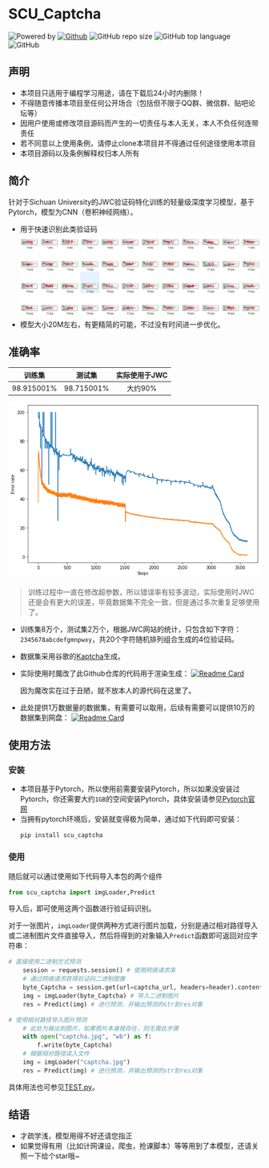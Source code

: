 # SCU_Captcha
![Powered by](https://img.shields.io/badge/Based_on-Pytorch-blue?logo=pytorch)
[![Github](https://img.shields.io/badge/Github_repo-scu_captcha-green?logo=github)](https://github.com/SunnyHaze/SCU-Captcha)
![GitHub repo size](https://img.shields.io/github/repo-size/SunnyHaze/SCU-Captcha?logo=hack%20the%20box)
![GitHub top language](https://img.shields.io/github/languages/top/Sunnyhaze/scu-captcha?color=green&logo=python)
![GitHub](https://img.shields.io/github/license/Sunnyhaze/scu-captcha?logo=license)
## 声明
- 本项目只适用于编程学习用途，请在下载后24小时内删除！
- 不得随意传播本项目至任何公开场合（包括但不限于QQ群、微信群、贴吧论坛等）
- 因用户使用或修改项目源码而产生的一切责任与本人无关，本人不负任何连带责任
- 若不同意以上使用条例，请停止clone本项目并不得通过任何途径使用本项目
- 本项目源码以及条例解释权归本人所有
## 简介
针对于Sichuan University的JWC验证码特化训练的轻量级深度学习模型，基于Pytorch，模型为CNN（卷积神经网络）。
+ 用于快速识别此类验证码
  ![](images/Captcha_example.png)
+ 模型大小20M左右，有更精简的可能，不过没有时间进一步优化。
## 准确率
|训练集|测试集|实际使用于JWC|
|:-:|:-:|:-:|
|98.915001%|98.715001%|大约90%|
![](images/最终结果.png)
> 训练过程中一直在修改超参数，所以错误率有较多波动，实际使用时JWC还是会有更大的误差，毕竟数据集不完全一致，但是通过多次重复足够使用了。
+ 训练集8万个，测试集2万个，根据JWC网站的统计，只包含如下字符：`2345678abcdefgmnpwxy`，共20个字符随机排列组合生成的4位验证码。
+ 数据集采用谷歌的[Kaptcha](https://code.google.com/archive/p/kaptcha/)生成。
+ 实际使用时魔改了此Github仓库的代码用于渲染生成：
 [![Readme Card](https://github-readme-stats.vercel.app/api/pin/?username=oopsguy&repo=kaptcha-spring-boot)](https://github.com/oopsguy/kaptcha-spring-boot)

    因为魔改实在过于丑陋，就不放本人的源代码在这里了。
+ 此处提供1万数据量的数据集，有需要可以取用，后续有需要可以提供10万的数据集到网盘：
    [![Readme Card](https://github-readme-stats.vercel.app/api/pin/?username=SunnyHaze&repo=SCU_OAA-website-Captcha-training-set)](https://github.com/SunnyHaze/SCU_OAA-website-Captcha-training-set)
## 使用方法
### 安装
+ 本项目基于Pytorch，所以使用前需要安装Pytorch，所以如果没安装过Pytorch，你还需要大约`1GB`的空间安装Pytorch，具体安装请参见[Pytorch官网](https://pytorch.org/)
+ 当拥有pytorch环境后，安装就变得极为简单，通过如下代码即可安装：
  ```
  pip install scu_captcha
  ```
### 使用
随后就可以通过使用如下代码导入本包的两个组件
```python
from scu_captcha import imgLoader,Predict
```
导入后，即可使用这两个函数进行验证码识别。

对于一张图片，`imgLoader`提供两种方式进行图片加载，分别是通过相对路径导入或二进制图片文件直接导入，然后将得到的对象输入`Predict`函数即可返回对应字符串：
```Python
# 直接使用二进制方式预测
    session = requests.session() # 使用网络请求库
    # 通过网络请求获得验证码二进制图像
    byte_Captcha = session.get(url=captcha_url, headers=header).content
    img = imgLoader(byte_Captcha) # 导入二进制图片
    res = Predict(img) # 进行预测，并输出预测的str到res对象
```
```python
# 使用相对路径导入图片预测
    # 此处为输出到图片，如果图片本身就存在，则无需此步骤
    with open("captcha.jpg", "wb") as f: 
        f.write(byte_Captcha)
    # 根据相对路径读入文件
    img = imgLoader("captcha.jpg")
    res = Predict(img) # 进行预测，并输出预测的str到res对象
```
具体用法也可参见[TEST.py](tests/TEST.py)。
## 结语
+ 才疏学浅，模型用得不好还请您指正
+ 如果觉得有用（比如计网课设，爬虫，抢课脚本）等等用到了本模型，还请关照一下给个star哦~